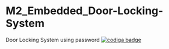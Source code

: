 # M2_Embedded_Door-Locking-System
Door Locking System using password
<a href="https://app.codiga.io/public/user/github/Maha0312">
   <img src="https://api.codiga.io/public/badge/user/github/Maha0312?style=light" alt="codiga badge" />
</a>
